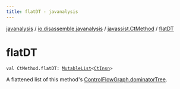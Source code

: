 ```yaml
---
title: flatDT - javanalysis
---
```


[javanalysis](../../index.html) / [io.disassemble.javanalysis](../index.html) / [javassist.CtMethod](index.html) / [flatDT](./flat-d-t.html)

# flatDT

`val CtMethod.flatDT: `[`MutableList`](https://kotlinlang.org/api/latest/jvm/stdlib/kotlin.collections/-mutable-list/index.html)`<`[`CtInsn`](../../io.disassemble.javanalysis.insn/-ct-insn/index.html)`>`

A flattened list of this method's [ControlFlowGraph.dominatorTree](../../io.disassemble.javanalysis.flow/-control-flow-graph/dominator-tree.html).

